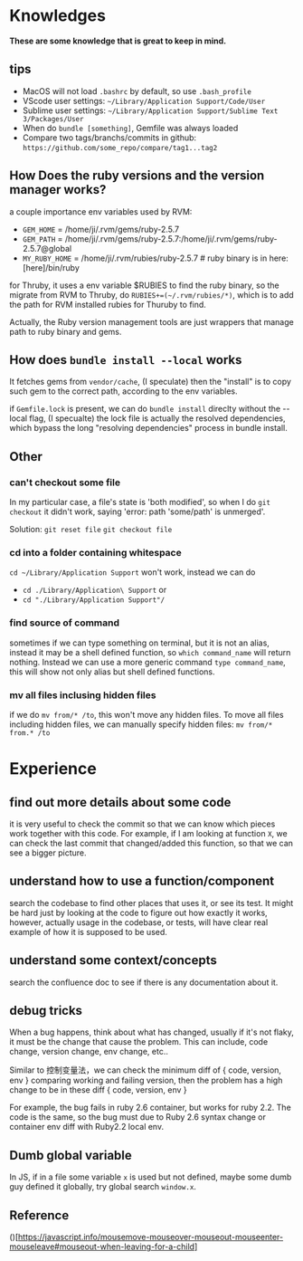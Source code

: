 # Knowledges
**These are some knowledge that is great to keep in mind.**


## tips
- MacOS will not load `.bashrc` by default, so use `.bash_profile` <br>
- VScode user settings: `~/Library/Application Support/Code/User` <br>
- Sublime user settings: `~/Library/Application Support/Sublime Text 3/Packages/User` <br>
- When do `bundle [something]`, Gemfile was always loaded <br>
- Compare two tags/branchs/commits in github: `https://github.com/some_repo/compare/tag1...tag2` <br>


## How Does the ruby versions and the version manager works?
a couple importance env variables used by RVM:
- `GEM_HOME`     = /home/ji/.rvm/gems/ruby-2.5.7
- `GEM_PATH`     = /home/ji/.rvm/gems/ruby-2.5.7:/home/ji/.rvm/gems/ruby-2.5.7@global
- `MY_RUBY_HOME` = /home/ji/.rvm/rubies/ruby-2.5.7      # ruby binary is in here: [here]/bin/ruby

for Thruby, it uses a env variable $RUBIES to find the ruby binary, so the migrate from RVM to Thruby, do `RUBIES+=(~/.rvm/rubies/*)`, which is to add the path for RVM installed rubies for Thuruby to find. <br>

Actually, the Ruby version management tools are just wrappers that manage path to ruby binary and gems.

## How does `bundle install --local` works
It fetches gems from `vendor/cache`, (I speculate) then the "install" is to copy such gem to the correct path, according to the env variables. <br>

if `Gemfile.lock` is present, we can do `bundle install` direclty without the --local flag, (I specualte) the lock file is actually the resolved dependencies, which bypass the long "resolving dependencies" process in bundle install.


## Other
### can't checkout some file
In my particular case, a file's state is 'both modified', so when I do `git checkout` it didn't work, saying 'error: path 'some/path' is unmerged'.

Solution:
`git reset file`
`git checkout file`

### cd into a folder containing whitespace
`cd ~/Library/Application Support` won't work, instead we can do 
- `cd ./Library/Application\ Support` or 
- `cd "./Library/Application Support"/`

### find source of command
sometimes if we can type something on terminal, but it is not an alias, instead it may be a shell defined function, so `which command_name` will return nothing. Instead we can use a more generic command `type command_name`, this will show not only alias but shell defined functions.

### mv all files inclusing hidden files
if we do `mv from/* /to`, this won't move any hidden files. To move all files including hidden files, we can manually specify hidden files: `mv from/* from.* /to`

# Experience
## find out more details about some code
it is very useful to check the commit so that we can know which pieces work together with this code. For example, if I am looking at function `X`, we can check the last commit that changed/added this function, so that we can see a bigger picture.


## understand how to use a function/component
search the codebase to find other places that uses it, or see its test. It might be hard just by looking at the code to figure out how exactly it works, however, actually usage in the codebase, or tests, will have clear real example of how it is supposed to be used.


## understand some context/concepts
search the confluence doc to see if there is any documentation about it.


## debug tricks
When a bug happens, think about what has changed, usually if it's not flaky, it must be the change that cause the problem. This can include, code change, version change, env change, etc..

Similar to 控制变量法，we can check the minimum diff of { code, version, env } comparing working and failing version, then the problem has a high change to be in these diff { code, version, env }

For example, the bug fails in ruby 2.6 container, but works for ruby 2.2. The code is the same, so the bug must due to Ruby 2.6 syntax change or container env diff with Ruby2.2 local env.


## Dumb global variable
In JS, if in a file some variable `x` is used but not defined, maybe some dumb guy defined it globally, try global search `window.x`.



## Reference
()[https://javascript.info/mousemove-mouseover-mouseout-mouseenter-mouseleave#mouseout-when-leaving-for-a-child]


